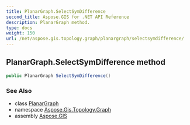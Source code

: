 ```yaml
---
title: PlanarGraph.SelectSymDifference
second_title: Aspose.GIS for .NET API Reference
description: PlanarGraph method. 
type: docs
weight: 150
url: /net/aspose.gis.topology.graph/planargraph/selectsymdifference/
---
```

## PlanarGraph.SelectSymDifference method

```csharp
public PlanarGraph SelectSymDifference()
```

### See Also

* class [PlanarGraph](../)
* namespace [Aspose.Gis.Topology.Graph](../../planargraph/)
* assembly [Aspose.GIS](../../../)


